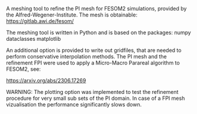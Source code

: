 
A meshing tool to refine the PI mesh for FESOM2 simulations, provided by the Alfred-Wegener-Institute. The mesh is obtainable:
https://gitlab.awi.de/fesom/

The meshing tool is written in Python and is based on the packages:
  numpy
  dataclasses 
  matplotlib

An additional option is provided to write out gridfiles, that are needed to perform conservative interpolation methods. The PI mesh 
and the refinement FPI were used to apply a Micro-Macro Parareal algorithm to FESOM2, see:

https://arxiv.org/abs/2306.17269

WARNING:
The plotting option was implemented to test the refinement procedure for very small sub sets of the PI domain. In case of a FPI mesh
vizualisation the performance significantly slows down.
